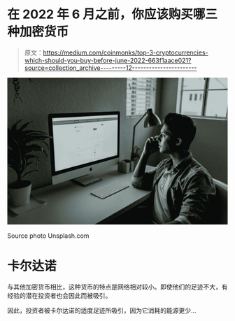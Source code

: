 # 在 2022 年 6 月之前，你应该购买哪三种加密货币

> 原文：<https://medium.com/coinmonks/top-3-cryptocurrencies-which-should-you-buy-before-june-2022-663f1aace021?source=collection_archive---------12----------------------->

![](img/8f94b48d22c3f518a69865edc5c1b25f.png)

Source photo Unsplash.com

# 卡尔达诺

与其他加密货币相比，这种货币的特点是网络相对较小。即使他们的足迹不大，有经验的潜在投资者也会因此而被吸引。

因此，投资者被卡尔达诺的适度足迹所吸引，因为它消耗的能源更少…